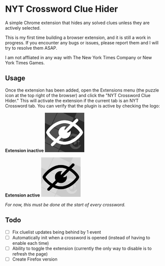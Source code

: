 # NYT Crossword Clue Hider

A simple Chrome extension that hides any solved clues unless they are actively selected.

This is my first time building a browser extension, and it is still a work in progress. If you encounter any bugs or issues, please report them and I will try to resolve them ASAP.

I am not affliated in any way with The New York Times Company or New York Times Games.

## Usage

Once the extension has been added, open the Extensions menu (the puzzle icon at the top right of the browser) and click the "NYT Crossword Clue Hider." This will activate the extension if the current tab is an NYT Crossword tab. You can verify that the plugin is active by checking the logo:

**Extension inactive**
<img src="https://raw.githubusercontent.com/l-ohman/nyt-crossword-clue-hider/main/icons/inactive128.png" alt="Extension inactive"/>

**Extension active**
<img src="https://raw.githubusercontent.com/l-ohman/nyt-crossword-clue-hider/main/icons/active128.png" alt="Extension active"/>

_For now, this must be done at the start of every crossword._

## Todo

- [ ] Fix cluelist updates being behind by 1 event
- [ ] Automatically init when a crossword is opened (instead of having to enable each time)
- [ ] Ability to toggle the extension (currently the only way to disable is to refresh the page)
- [ ] Create Firefox version
